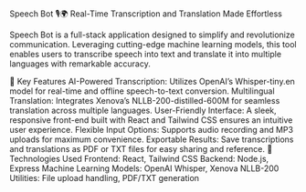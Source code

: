Speech Bot 🎙️🌍
Real-Time Transcription and Translation Made Effortless

Speech Bot is a full-stack application designed to simplify and revolutionize communication. Leveraging cutting-edge machine learning models, this tool enables users to transcribe speech into text and translate it into multiple languages with remarkable accuracy.

🌟 Key Features
AI-Powered Transcription: Utilizes OpenAI’s Whisper-tiny.en model for real-time and offline speech-to-text conversion.
Multilingual Translation: Integrates Xenova’s NLLB-200-distilled-600M for seamless translation across multiple languages.
User-Friendly Interface: A sleek, responsive front-end built with React and Tailwind CSS ensures an intuitive user experience.
Flexible Input Options: Supports audio recording and MP3 uploads for maximum convenience.
Exportable Results: Save transcriptions and translations as PDF or TXT files for easy sharing and reference.
🚀 Technologies Used
Frontend: React, Tailwind CSS
Backend: Node.js, Express
Machine Learning Models: OpenAI Whisper, Xenova NLLB-200
Utilities: File upload handling, PDF/TXT generation
